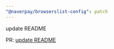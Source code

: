 ```yaml
---
"@naverpay/browserslist-config": patch
---
```


update README

PR: [update README](https://github.com/NaverPayDev/browserslist-config/pull/14)
